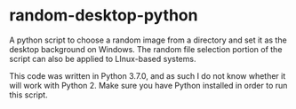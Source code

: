 # random-desktop-python
A python script to choose a random image from a directory and set it as the desktop background on Windows. 
The random file selection portion of the script can also be applied to LInux-based systems.

This code was written in Python 3.7.0, and as such I do not know whether it will work with Python 2.
Make sure you have Python installed in order to run this script.
